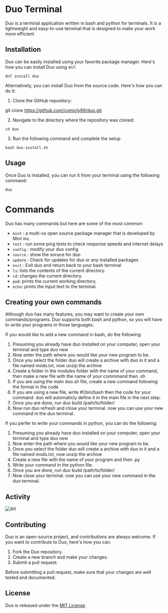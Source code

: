 # Duo Terminal

Duo is a terminal application written in bash and python for terminals. It is a lightweight and easy-to-use terminal that is designed to make your work more efficient.

## Installation

Duo can be easily installed using your favorite package manager. Here's how you can install Duo using `dnf`:

`dnf install duo`

Alternatively, you can install Duo from the source code. Here's how you can do it:

1. Clone the GitHub repository:

git clone https://github.com/comicly69/duo.git

2. Navigate to the directory where the repository was cloned:


`cd duo`

3. Run the following command and complete the setup

`bash duo-install.sh`


## Usage

Once Duo is installed, you can run it from your terminal using the following command:

`duo`

# Commands

Duo has many commands but here are some of the most common:

- `mint` : a multi-os open source package manager that is developed by Mint inc.
- `test` : run some ping tests to check response speeds and internet delays
- `config` : modify your duo config
- `source` : show the soruce for duo
- `update` : Check for updates for duo or any installed packages
- `exit` : Exit duo and return back to your bash terminal
- `ls`: lists the contents of the current directory.
- `cd`: changes the current directory.
- `pwd`: prints the current working directory.
- `echo`: prints the input text to the terminal.

## Creating your own commands

Although duo has many features, you may want to create your own commands/programs.
Duo supports both bash and python, so you will have to write your programs in those languages.

If you would like to add a new command in bash, do the following:

1. Presuming you already have duo installed on your computer, open your terminal and type duo new
2. Now enter the path where you would like your new program to be.
3. Once you select the folder duo will create a archive with duo in it and a file named mods.txt, now unzip the archive
4. Create a folder in the modules folder with the name of your command, then make a new file with the name of your commmand then .sh
5. If you are using the main duo.sh file, create a new command following the format in the code
6. If you are using a new file, write #!/bin/bash then the code for your command. duo will automaticly define it in the main file in the next step.
7. Once you are done, run duo build /path/to/folder/
8. Now run duo refresh and close your terminal. now you can use your new command in the duo terminal.

If you perfer to write your commands in python, you can do the following:

1. Presuming you already have duo installed on your computer, open your terminal and type duo new
2. Now enter the path where you would like your new program to be.
3. Once you select the folder duo will create a archive with duo in it and a file named mods.txt, now unzip the archive
4. Create a new file with the name of your program and then .py
5. Write your command in the python file.
6. Once you are done, run duo build /path/to/folder/
7. Now close your terminal. now you can use your new command in the duo terminal.


## Activity


![Alt](https://repobeats.axiom.co/api/embed/b2075c6d2b56afa1f073c50e56e8f984bcf27eec.svg "Repobeats analytics image")





## Contributing

Duo is an open-source project, and contributions are always welcome. If you want to contribute to Duo, here's how you can:

1. Fork the Duo repository.
2. Create a new branch and make your changes.
3. Submit a pull request.

Before submitting a pull request, make sure that your changes are well tested and documented.

## License

Duo is released under the [MIT License](https://opensource.org/licenses/MIT).
